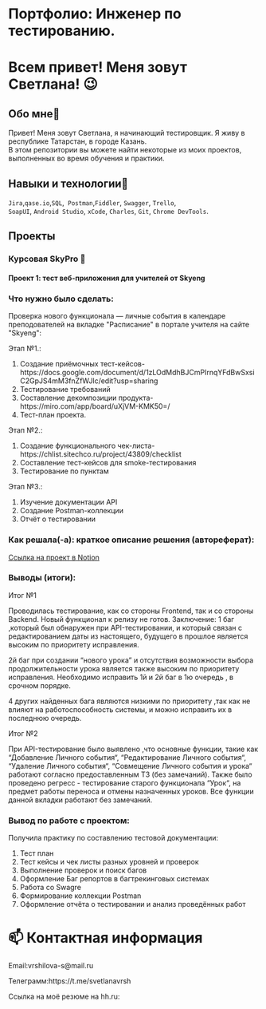 # Портфолио: Инженер по тестированию.
  # Всем привет! Меня зовут Светлана! 😉
  
## Обо мне👋
  
Привет! Меня зовут Светлана, я начинающий тестировщик. Я живу в республике Татарстан, в городе Казань. <br>
В этом репозитории вы можете найти некоторые из моих проектов, выполненных во время обучения и практики.
<br>

## Навыки и технологии🌱
``Jira``,``qase.io``,``SQL``,`` Postman``,``Fiddler``, ``Swagger``, ``Trello``, <br>
``SoapUI``, ``Android Studio``, ``xCode``, ``Charles``, ``Git``, ``Chrome DevTools``.


## Проекты
### Курсовая SkyPro 💞️
#### <p> Проект 1: тест веб-приложения для учителей от Skyeng</p>

### <p>Что нужно было сделать:<p>
<p>Проверка нового функционала — личные события в календаре преподователей на вкладке "Расписание" в портале учителя на сайте "Skyeng":<p>
<p>Этап №1.:<p> 
<ol>
  <li>Создание приёмочных тест-кейсов- https://docs.google.com/document/d/1zLOdMdhBJCmPIrnqYFdBwSxsiC2GpJS4mM3fnZfWJlc/edit?usp=sharing</li>
  <li>Тестирование требований</li>
  <li>Составление декомпозиции продукта-https://miro.com/app/board/uXjVM-KMK50=/</li>
  <li>Тест-план проекта.</li>
</ol>
<p>Этап №2.:<p> 
<ol>
  <li> Создание функционального чек-листа-https://chlist.sitechco.ru/project/43809/checklist</li>
  <li>Составление тест-кейсов для smoke-тестирования</li>
  <li>Тестирование по пунктам</li>
</ol>
<p>Этап №3.:<p> 
<ol>
  <li>Изучение документации API</li>
  <li>Создание Postman-коллекции</li>
  <li>Отчёт о тестировании</li>
</ol>

### <p>Как решала(-а): краткое описание решения (автореферат):<p>
[Ссылка на проект в Notion](https://www.notion.so/1-2-2-c928542ed48041428d140b620cd15241?pvs=4)

### <p>Выводы (итоги):<p>
<p>Итог №1<p>
<p>Проводилась тестирование, как со стороны Frontend, так и со стороны Backend. Новый функционал к релизу не готов. Заключение: 1 баг ,который был обнаружен при API-тестировании, и который связан с редактированием даты из настоящего, будущего в прошлое является высоким по приоритету исправления.

2й баг при создании “нового урока” и отсутствия возможности выбора продолжительности урока является также высоким по приоритету исправления. Необходимо исправить 1й и 2й баг в 1ю очередь , в срочном порядке.

4  других найденных бага являются низкими по приоритету  ,так как не влияют на работоспособность системы, и можно исправить их в последнюю очередь.<p>

<p>Итог №2<p>
<p>При API-тестирование было выявлено ,что основные функции, такие как “Добавление Личного события“, “Редактирование Личного события“, “Удаление Личного события“, “Совмещение Личного события и урока“ работают согласно предоставленным ТЗ (без замечаний). Также было проведено регресс - тестирование старого функционала “Урок“, на предмет работы переноса и отмены назначенных уроков. Все функции данной вкладки работают без замечаний.<p>

### <p>Вывод по работе с проектом:<p>
<p>Получила практику по составлению тестовой документации:<p> 
<ol>
  <li>Тест план</li>
  <li>Тест кейсы и чек листы разных уровней и проверок</li>
  <li>Выполнение проверок и поиск багов</li>
  <li>Оформление Баг репортов в багтрекинговых системах</li>
  <li>Работа со Swagre</li>
  <li>Формирование коллекции Postman</li>
  <li>Оформление отчёта о тестировании и анализ проведённых работ</li>
</ol>

# 📫 Контактная информация
<p>Email:vrshilova-s@mail.ru<p> 
<p>Телеграмм:https://t.me/svetlanavrsh<p>
<p>Ссылка на моё резюме на hh.ru:<p>
